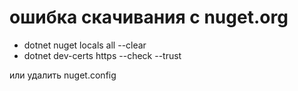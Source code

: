 # ошибка скачивания с nuget.org

- dotnet nuget locals all --clear
- dotnet dev-certs https --check --trust

 или удалить nuget.config